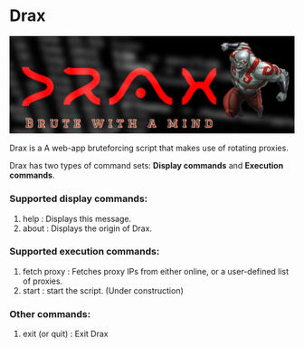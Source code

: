 # Drax
![image](banner.jpeg)


Drax is a A web-app bruteforcing script that makes use of rotating proxies.

Drax has two types of command sets: **Display commands** and **Execution commands**. 

### Supported display commands:

1. help : Displays this message.
2. about : Displays the origin of Drax.

### Supported execution commands:

1. fetch proxy : Fetches proxy IPs from either online, or a user-defined list of proxies.
2. start : start the script. (Under construction)

### Other commands:

1. exit (or quit) : Exit Drax
